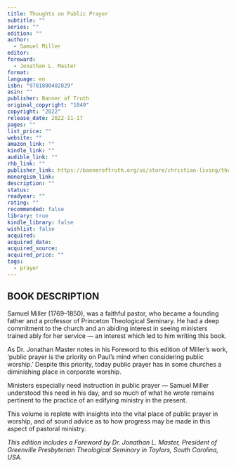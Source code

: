 ```yaml
---
title: Thoughts on Public Prayer
subtitle: ""
series: ""
edition: ""
author:
  - Samuel Miller
editor: 
foreward:
  - Jonathan L. Master
format: 
language: en
isbn: "9781800402829"
asin: ""
publisher: Banner of Truth
original_copyright: "1849"
copyright: "2022"
release_date: 2022-11-17
pages: ""
list_price: ""
website: ""
amazon_link: ""
kindle_link: ""
audible_link: ""
rhb_link: ""
publisher_link: https://banneroftruth.org/us/store/christian-living/thoughts-on-public-prayer/
monergism_link: 
description: ""
status: 
readyear: ""
rating: ""
recommended: false
library: true
kindle_library: false
wishlist: false
acquired: 
acquired_date: 
acquired_source: 
acquired_price: ""
tags:
  - prayer
---
```

## BOOK DESCRIPTION

Samuel Miller (1769–1850), was a faithful pastor, who became a founding father and a professor of Princeton Theological Seminary. He had a deep commitment to the church and an abiding interest in seeing ministers trained ably for her service — an interest which led to him writing this book.

As Dr. Jonathan Master notes in his Foreword to this edition of Miller’s work, ‘public prayer is the priority on Paul’s mind when considering public worship.’ Despite this priority, today public prayer has in some churches a diminishing place in corporate worship.

Ministers especially need instruction in public prayer — Samuel Miller understood this need in his day, and so much of what he wrote remains pertinent to the practice of an edifying ministry in the present.

This volume is replete with insights into the vital place of public prayer in worship, and of sound advice as to how progress may be made in this aspect of pastoral ministry.

_This edition includes a Foreword by Dr. Jonathan L. Master, President of Greenville Presbyterian Theological Seminary in Taylors, South Carolina, USA._